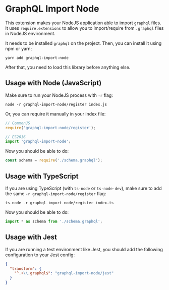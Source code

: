 # GraphQL Import Node

This extension makes your NodeJS application able to import `graphql` files. It uses `require.extensions` to allow you to import/require from `.graphql` files in NodeJS environment.

It needs to be installed `graphql` on the project. Then, you can install it using npm or yarn;

```
yarn add graphql-import-node
```

After that, you need to load this library before anything else.

## Usage with Node (JavaScript)

Make sure to run your NodeJS process with `-r` flag:

```
node -r graphql-import-node/register index.js
```

Or, you can require it manually in your index file:

```js
// CommonJS
require('graphql-import-node/register');
```

```js
// ES2016
import 'graphql-import-node';
```

Now you should be able to do:

```js
const schema = require('./schema.graphql');
```

## Usage with TypeScript

If you are using TypeScript (with `ts-node` or `ts-node-dev`), make sure to add the same `-r graphql-import-node/register` flag:

```
ts-node -r graphql-import-node/register index.ts
```

Now you should be able to do:

```ts
import * as schema from './schema.graphql';
```

## Usage with Jest

If you are running a test environment like Jest, you should add the following configuration to your Jest config:

```json
{
  "transform": {
    "^.+\\.graphql$": "graphql-import-node/jest"
  }
}
```
